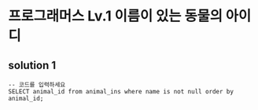 ﻿# 프로그래머스 Lv.1 이름이 있는 동물의 아이디

## solution 1

```mysql
-- 코드를 입력하세요
SELECT animal_id from animal_ins where name is not null order by animal_id;
```